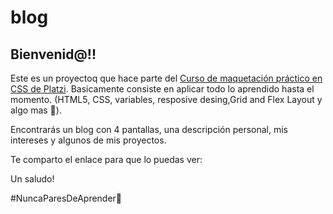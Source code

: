 # blog

## Bienvenid@!! 

Este es un proyectoq que hace parte del [Curso de maquetación práctico en CSS de Platzi](https://platzi.com/cursos/practico-css/). Basicamente consiste en aplicar todo lo aprendido hasta el momento. (HTML5, CSS, variables, resposive desing,Grid and Flex Layout y  algo mas 🦖). 

Encontrarás un blog con 4 pantallas, una descripción personal, mis intereses y algunos de mis proyectos.

Te comparto el enlace para que lo puedas ver:

Un saludo!

#NuncaParesDeAprender💚
